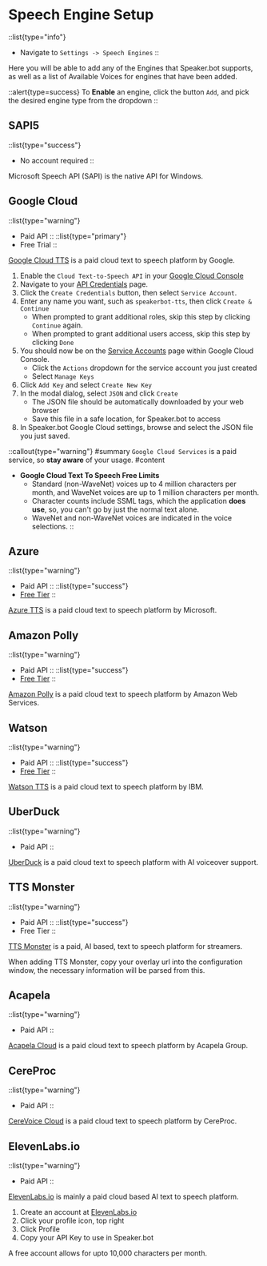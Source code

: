 # Speech Engine Setup
::list{type="info"}
- Navigate to `Settings -> Speech Engines`
::

Here you will be able to add any of the Engines that Speaker.bot supports, as well as a list of Available Voices for engines that have been added.

::alert{type=success}
To **Enable** an engine, click the button `Add`, and pick the desired engine type from the dropdown
::

## SAPI5
::list{type="success"}
- No account required
::

Microsoft Speech API (SAPI) is the native API for Windows.

## Google Cloud
::list{type="warning"}
- Paid API
::
::list{type="primary"}
- Free Trial
::

[Google Cloud TTS](https://cloud.google.com/text-to-speech/) is a paid cloud text to speech platform by Google.

1. Enable the `Cloud Text-to-Speech API` in your [Google Cloud Console](https://console.cloud.google.com/apis/library/texttospeech.googleapis.com)
2. Navigate to your [API Credentials](https://console.cloud.google.com/apis/credentials) page.
3. Click the `Create Credentials` button, then select `Service Account`.
4. Enter any name you want, such as `speakerbot-tts`, then click `Create & Continue`
    - When prompted to grant additional roles, skip this step by clicking `Continue` again.
    - When prompted to grant additional users access, skip this step by clicking `Done`
5. You should now be on the [Service Accounts](https://console.cloud.google.com/iam-admin/serviceaccounts) page within Google Cloud Console.
    - Click the `Actions` dropdown for the service account you just created
    - Select `Manage Keys`
6. Click `Add Key` and select `Create New Key`
7. In the modal dialog, select `JSON` and click `Create`
    - The JSON file should be automatically downloaded by your web browser
    - Save this file in a safe location, for Speaker.bot to access
8. In Speaker.bot Google Cloud settings, browse and select the JSON file you just saved.

::callout{type="warning"}
#summary
`Google Cloud Services` is a paid service, so **stay aware** of your usage.
#content
- **Google Cloud Text To Speech Free Limits**
    - Standard (non-WaveNet) voices up to 4 million characters per month, and WaveNet voices are up to 1 million characters per month.
    - Character counts include SSML tags, which the application **does use**, so, you can't go by just the normal text alone.
    - WaveNet and non-WaveNet voices are indicated in the voice selections.
::

## Azure
::list{type="warning"}
- Paid API
::
::list{type="success"}
- [Free Tier](https://azure.microsoft.com/en-us/pricing/details/cognitive-services/speech-services/)
::

[Azure TTS](https://azure.microsoft.com/en-us/products/cognitive-services/text-to-speech/#overview) is a paid cloud text to speech platform by Microsoft.

## Amazon Polly
::list{type="warning"}
- Paid API
::
::list{type="success"}
- [Free Tier](https://aws.amazon.com/polly/pricing/)
::

[Amazon Polly](https://aws.amazon.com/polly/) is a paid cloud text to speech platform by Amazon Web Services.

## Watson
::list{type="warning"}
- Paid API
::
::list{type="success"}
- [Free Tier](https://www.ibm.com/cloud/watson-text-to-speech/pricing)
::

[Watson TTS](https://www.ibm.com/cloud/watson-text-to-speech) is a paid cloud text to speech platform by IBM.

## UberDuck
::list{type="warning"}
- Paid API
::

[UberDuck](https://uberduck.ai) is a paid cloud text to speech platform with AI voiceover support.

## TTS Monster
::list{type="warning"}
- Paid API
::
::list{type="success"}
- Free Tier
::

[TTS Monster](https://tts.monster) is a paid, AI based, text to speech platform for streamers.

When adding TTS Monster, copy your overlay url into the configuration window, the necessary information will be parsed from this.

## Acapela
::list{type="warning"}
- Paid API
::

[Acapela Cloud](https://www.acapela-cloud.com) is a paid cloud text to speech platform by Acapela Group.

## CereProc
::list{type="warning"}
- Paid API
::

[CereVoice Cloud](https://www.cereproc.com/en/products/cloud) is a paid cloud text to speech platform by CereProc.

## ElevenLabs.io
::list{type="warning"}
- Paid API
::

[ElevenLabs.io](https://elevenlabs.io/) is mainly a paid cloud based AI text to speech platform.

1. Create an account at [ElevenLabs.io](https://elevenlabs.io/)
2. Click your profile icon, top right
3. Click Profile
4. Copy your API Key to use in Speaker.bot

A free account allows for upto 10,000 characters per month.